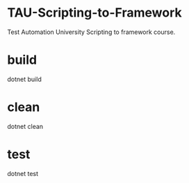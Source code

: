 # TAU-Scripting-to-Framework
Test Automation University Scripting to framework course.

# build
dotnet build

# clean
dotnet clean

# test
dotnet test
